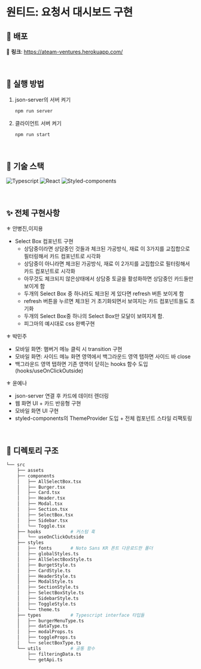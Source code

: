 <h1>원티드: 요청서 대시보드 구현</h1>

## 🎈 배포
🔗 **링크**: https://ateam-ventures.herokuapp.com/

<br>

## 💎 실행 방법
1. json-server의 서버 켜기
    ```bash
    npm run server
    ```
2. 클라이언트 서버 켜기
    ```bash
    npm run start
    ```

<br>

## 🧶 기술 스택
![Typescript](https://img.shields.io/badge/TypeScript-007ACC?style=for-the-badge&logo=typescript&logoColor=white)
![React](https://img.shields.io/badge/React-20232A?style=for-the-badge&logo=react&logoColor=61DAFB)
![Styled-components](https://img.shields.io/badge/styled--components-DB7093?style=for-the-badge&logo=styled-components&logoColor=white) 

<br>

## ✨ 전체 구현사항
    
⚜ 안병진,이지용
    
- Select Box 컴포넌트 구현
   - 상담중이라면 상담중인 것들과 체크된 가공방식, 재료 이 3가지를 교집합으로 필터링해서 카드 컴포넌트로 시각화
   - 상담중이 아니라면 체크된 가공방식, 재료 이 2가지를 교집합으로 필터링해서 카드 컴포넌트로 시각화
   - 아무것도 체크되지 않은상태에서 상담중 토글을 활성화하면 상담중인 카드들만 보이게 함
   - 두개의 Select Box 중 하나라도 체크된 게 있다면 refresh 버튼 보이게 함
   - refresh 버튼을 누르면 체크된 거 초기화되면서 보여지는 카드 컴포넌트들도 초기화
   - 두개의 Select Box중 하나의 Select Box만 모달이 보여지게 함.
   - 피그마의 예시대로 css 완벽구현
    
⚜ 박민주
   - 모바일 화면: 햄버거 메뉴 클릭 시 transition 구현
   - 모바일 화면: 사이드 메뉴 화면 영역에서 백그라운드 영역 탭하면 사이드 바 close
   - 백그라운드 영역 탭하면 기존 영역이 닫히는 hooks 함수 도입 (hooks/useOnClickOutside)
 
⚜ 윤예나
   - json-server 연결 후 카드에 데이터 렌더링
   - 웹 화면 UI + 카드 반응형 구현
   - 모바일 화면 UI 구현
   - styled-components의 ThemeProvider 도입 + 전체 컴포넌트 스타일 리팩토링
    
<br>

## 🧧 디렉토리 구조

```bash
└── src
    ├── assets             
    ├── components
    │   ├── AllSelectBox.tsx     
    │   ├── Burger.tsx  
    │   ├── Card.tsx  
    │   ├── Header.tsx  
    │   ├── Modal.tsx  
    │   ├── Section.tsx
    │   ├── SelectBox.tsx
    │   ├── Sidebar.tsx
    │   └── Toggle.tsx       
    ├── hooks           # 커스텀 훅
    │   └── useOnClickOutside 
    ├── styles
    │   ├── fonts       # Noto Sans KR 폰트 다운로드한 폴더
    │   ├── globalStyles.ts
    │   ├── AllSelectBoxStyle.ts
    │   ├── BurgetStyle.ts
    │   ├── CardStyle.ts
    │   ├── HeaderStyle.ts
    │   ├── ModalStyle.ts
    │   ├── SectionStyle.ts
    │   ├── SelectBoxStyle.ts
    │   ├── SidebarStyle.ts
    │   ├── ToggleStyle.ts
    │   └── theme.ts 
    ├── types           # Typescript interface 타입들
    │   ├── burgerMenuType.ts
    │   ├── dataType.ts
    │   ├── modalProps.ts
    │   ├── toggleProps.ts
    │   └── selectBoxType.ts
    └── utils           # 공통 함수
        ├── filteringData.ts
        └── getApi.ts
```
